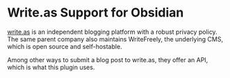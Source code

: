 # Write.as Support for Obsidian

[write.as](https://write.as) is an independent blogging platform with a robust privacy policy.  The same parent company also maintains WriteFreely, the underlying CMS, which is open source and self-hostable.

Among other ways to submit a blog post to write.as, they offer an API, which is what this plugin uses.